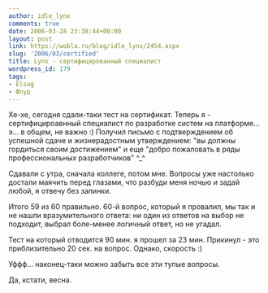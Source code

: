 ```yaml
---
author: idle_lynx
comments: true
date: 2006-03-28 23:38:44+00:00
layout: post
link: https://wobla.ru/blog/idle_lynx/2454.aspx
slug: '2006/03/certified'
title: Lynx - сертифицированный специалист
wordpress_id: 179
tags:
- Elsag
- Флуд
---
```


Хе-хе, сегодня сдали-таки тест на сертификат. Теперь я - сертифицироавнный специалист по разработке систем на платформе... э... в общем, не важно :) Получил письмо с подтверждением об успешной сдаче и жизнерадостным утверждением: "вы должны гордиться своим достижением" и еще "добро пожаловать в ряды профессиональных разработчиков" ^_^

Сдавали с утра, сначала коллеге, потом мне. Вопросы уже настолько достали маячить перед глазами, что разбуди меня ночью и задай любой, я отвечу без запинки.

Итого 59 из 60 правильно. 60-й вопрос, который я провалил, мы так и не нашли вразумительного ответа: ни один из ответов на выбор не подходит, выбрал боле-менее логичный ответ, но не угадал.

Тест на который отводится 90 мин. я прошел за 23 мин. Прикинул - это приблизительно 20 сек. на вопрос. Однако, скорость :)

Уффф... наконец-таки можно забыть все эти тупые вопросы.

Да, кстати, весна.
